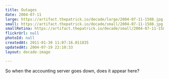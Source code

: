 ```yaml
---
title: Outages
date: 2004-07-11
large: https://artifact.thepatrick.io/decade/large/2004-07-11-1588.jpg
small: https://artifact.thepatrick.io/decade/small/2004-07-11-1588.jpg
smallRetina: https://artifact.thepatrick.io/decade/small/2004-07-11-1588@2x.jpg
flickrUrl: null
photoId: null
createdAt: 2011-01-30 11:07:16.011835
updatedAt: 2004-07-19 22:10:33
layout: decade-image

---
```

So when the accounting server goes down, does it appear here?
